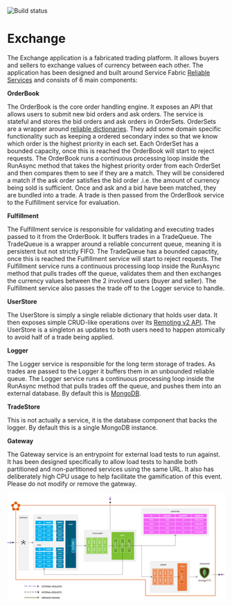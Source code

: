 

![Build status](https://theazurechallenge.visualstudio.com/_apis/public/build/definitions/0928da5b-568f-482f-b4ba-cdd9cfca0355/7/badge)

# Exchange  

The Exchange application is a fabricated trading platform. It allows buyers and sellers to exchange values of currency between each other. The application has been designed and built around Service Fabric [Reliable Services](https://docs.microsoft.com/en-us/azure/service-fabric/service-fabric-reliable-services-introduction) and consists of 6 main components:

__OrderBook__

The OrderBook is the core order handling engine. It exposes an API that allows users to submit new bid orders and ask orders. The service is stateful and stores the bid orders and ask orders in OrderSets. OrderSets are a wrapper around [reliable dictionaries](https://docs.microsoft.com/en-us/azure/service-fabric/service-fabric-reliable-services-reliable-collections). They add some domain specific functionality such as keeping a ordered secondary index so that we know which order is the highest priority in each set. Each OrderSet has a bounded capacity, once this is reached the OrderBook will start to reject requests.
The OrderBook runs a continuous processing loop inside the RunAsync method that takes the highest priority order from each OrderSet and then compares them to see if they are a match. They will be considered a match if the ask order satisfies the bid order .i.e. the amount of currency being sold is sufficient.
Once and ask and a bid have been matched, they are bundled into a trade. A trade is then passed from the OrderBook service to the Fulfillment service for evaluation.

__Fulfillment__

The Fulfillment service is responsible for validating and executing trades passed to it from the OrderBook. It buffers trades in a TradeQueue. The TradeQueue is a wrapper around a reliable concurrent queue, meaning it is persistent but not strictly FIFO. The TradeQueue has a bounded capactity, once this is reached the Fulfillment service will start to reject requests.
The Fulfillment service runs a continuous processing loop inside the RunAsync method that pulls trades off the queue, validates them and then exchanges the currency values between the 2 involved users (buyer and seller).
The Fulfillment service also passes the trade off to the Logger service to handle.

__UserStore__

The UserStore is simply a single reliable dictionary that holds user data. It then exposes simple CRUD-like operations over its [Remoting v2 API](https://docs.microsoft.com/en-us/azure/service-fabric/service-fabric-reliable-services-communication-remoting#how-to-use-remoting-v2-stack). The UserStore is a singleton as updates to both users need to happen atomically to avoid half of a trade being applied.

__Logger__

The Logger service is responsible for the long term storage of trades. As trades are passed to the Logger it buffers them in an unbounded reliable queue. 
The Logger service runs a continuous processing loop inside the RunAsync method that pulls trades off the queue,
and pushes them into an external database. By default this is [MongoDB](https://www.mongodb.com/).

__TradeStore__

This is not actually a service, it is the database component that backs the logger. 
By default this is a single MongoDB instance.

__Gateway__

The Gateway service is an entrypoint for external load tests to run against. It has been designed specifically to allow load tests to handle both partitioned and non-partitioned services using the same URL. It also has deliberately high CPU usage to help facilitate the gamification of this event. Please do not modify or remove the gateway.

![](Docs/Architecture.png)
